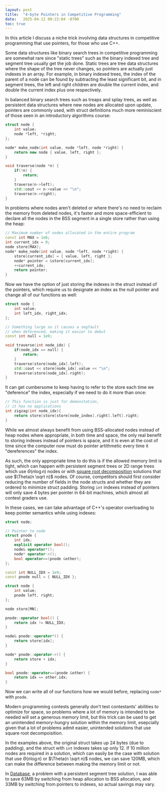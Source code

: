 ```yaml
---
layout: post
title:  "4-byte Pointers in Competitive Programming"
date:   2025-04-12 00:22:04 -0700
toc: true
---
```


In this article I discuss a niche trick involving data structures
in competitive programming that use pointers, for those who use C++.

Some data structures like binary search trees in competitive programming are somewhat rare since "static trees"
such as the binary indexed tree and segment tree usually get the job done. Static trees are tree data structures where the shape of the tree never
changes, so pointers are actually just indexes in an array. For example, in binary indexed trees, the index of the parent of a node can be found by
subtracting the least significant bit, and in segment trees, the left and right children are double the current index, and double the current index plus one respectively.

In balanced binary search trees such as treaps and splay trees, as well as persistent data structures where new nodes are allocated upon update, pointers
are commonly used, with struct definitions much more reminiscient of those seen in an introductory algorithms course:

```cpp
struct node {
    int value;
    node *left, *right;
};

node* make_node(int value, node *left, node *right) {
    return new node { value, left, right };
}

void traverse(node *n) {
    if(!n) {
        return;
    }
    traverse(n->left);
    std::cout << n->value << "\n";
    traverse(n->right);
}
```

In problems where nodes aren't deleted or where there's no need to reclaim the memory from deleted nodes, it's faster and more space-efficient to declare all the nodes in the BSS segment in a single store rather than using the heap:

```cpp
// Maximum number of nodes allocated in the entire program
const int MAX = 1e6;
int current_idx = 0;
node store[MAX];
node* make_node(int value, node *left, node *right) {
    store[current_idx] = { value, left, right };
    node* pointer = &store[current_idx];
    ++current_idx;
    return pointer;
}
```

Now we have the option of just storing the indexes in the struct instead of the pointers, which require us to designate an index as the null pointer and change all of our functions as well:

```cpp
struct node {
    int value;
    int left_idx, right_idx;
};

// Something large so it causes a segfault
// when deferenced, making it easier to debut
const int null = 1e9;

void traverse(int node_idx) {
    if(node_idx == null) {
        return;
    }
    traverse(store[node_idx].left);
    std::cout << store[node_idx].value << "\n";
    traverse(store[node_idx].right);
}
```

It can get cumbersome to keep having to refer to the store each time
we "deference" the index, especially if we need to do it more than once:

```cpp
// This function is just for demonstation,
// it has no applications
int zigzag(int node_idx){
    return store[store[store[node_index].right].left].right;
}
```

While we almost always benefit from using BSS-allocated nodes instead of heap nodes where appropriate, in both time and space, the only real benefit to storing indexes instead of pointers is space, and it is even at the cost of time since the computer now must do pointer artithmetic every time it "dereferences" the index.

As such, the only appropriate time to do this is if the allowed memory limit is tight, which can happen with persistent segment trees or 2D range trees which use $\Theta(n \log n)$ nodes or with [square root decomposition](https://cp-algorithms.com/data_structures/sqrt_decomposition.html) solutions that use $\Theta(n \sqrt n)$ nodes. Of course, competitors should first consider reducing the number of fields in the node structs
and whether they are ordered to minimize struct padding. Storing `int` indexes instead of pointers will only save 4 bytes per pointer in 64-bit machines, which almost all contest graders use.

In these cases, we can take advantage of C++'s operator overloading to keep pointer semantics while using indexes:

```cpp
struct node;

// Pointer to node
struct pnode {
    int idx;
    explicit operator bool();
    node& operator*();
    node* operator->();
    bool operator==(pnode &other);
};

const int NULL_IDX = 1e9;
const pnode null = { NULL_IDX };

struct node {
    int value;
    pnode left, right;
};

node store[MN];

pnode::operator bool() {
    return idx != NULL_IDX;
}

node& pnode::operator*() {
    return store[idx];
}

node* pnode::operator->() {
    return store + idx;
}

bool pnode::operator==(pnode &other) {
    return idx == other.idx;
}
```

Now we can write all of our functions how we would before, replacing `node*` with `pnode`.

Modern programming contests generally don't test contestants' abilities
to optimize for space, so problems where a lot of memory is intended to be needed will set a generous memory limit, but this trick can be used to get an unintended memory-hungry solution within the memory limit, esepcially given that a lot of problems admit easier, unintended solutions that use square root decompoisition.

In the examples above, the original struct takes up 24 bytes (due to padding), and the struct with `int` indexes takes up only 12. If 10 million nodes are required in a solution, which can easily be the case with solution that use $\Theta(n \log n)$ or $\Theta(n \sqrt n)$ nodes, we can save 120MB, which can make the difference between making the memory limit or not.

In [Database](https://dmoj.ca/problem/tle17c7p4), a problem with a persistent segment tree solution, I was able to save 63MB by switching
from heap allocation to BSS allocation, and 33MB by switching from pointers to indexes, so actual savings may vary.